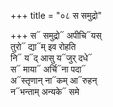 +++
title = "०८ स समुद्रो"

+++
स᳓ समुद्रो᳓ अपीचि᳓यस्  
तुरो᳓ द्या᳓म् इव रोहति  
नि᳓ य᳓द् आसु य᳓जुर् दधे᳓  
स᳓ माया᳓ अर्चि᳓ना पदा᳓  
अ᳓स्तृणान् ना᳓कम् आ᳓रुहन्  
न᳓भन्ताम् अन्यके᳓ समे